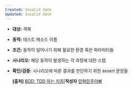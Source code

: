 ```yaml
---
Created: Invalid date
Updated: Invalid date
---
```

- **대상:** 객체
- **동작:** 테스트 메소드 이름
- **조건:** 동작이 일어나기 위해 필요한 환경 혹은 파라미터들
- **시나리오:** 해당 동작이 발생하는 각 과정에 대한 스텝
- **확인/검증:** 시나리오에 따른 결과를 판단하기 위한 assert 문장들
    
    **[출처]** [BDD: TDD 하는 지침](http://blog.naver.com/chidoo74/10155852795)|**작성자** [민혁민주아빠](http://blog.naver.com/chidoo74)